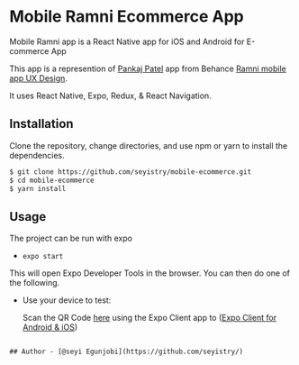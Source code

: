 # Mobile Ramni Ecommerce App

Mobile Ramni app is a React Native app for iOS and Android for E-commerce App

This app is a represention of [Pankaj Patel](https://www.behance.net/pankaj-patel) app from Behance [Ramni mobile app UX Design](https://www.behance.net/gallery/119986139/Ramni-Free-Mobile-App-UI-UX-Kit).

It uses React Native, Expo, Redux, & React Navigation.

## Installation 

Clone the repository, change directories, and use npm or yarn to install the dependencies.

```bash 
$ git clone https://github.com/seyistry/mobile-ecommerce.git
$ cd mobile-ecommerce
$ yarn install
```
    
## Usage

The project can be run with expo

- `expo start`

This will open Expo Developer Tools in the browser.  You can then do one of the following.

- Use your device to test:

    Scan the QR Code [here](https://expo.io/@seyistry/mobile-ecommerce) using the Expo Client app to ([Expo Client for Android & iOS](https://expo.dev/tools#client))
```
  
## Author - [@seyi Egunjobi](https://github.com/seyistry/)

